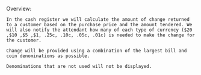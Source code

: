 Overview:

	In the cash register we will calculate the amount of change returned to a customer based on the purchase price and the amount tendered. We will also notify the attendant how many of each type of currency ($20 ,$10 ,$5 ,$1, .25c, .10c, .05c, .01c) is needed to make the change for the customer.

	Change will be provided using a combination of the largest bill and coin denominations as possible.

	Denominations that are not used will not be displayed.